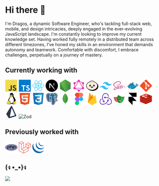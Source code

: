 # Hi there 👋

I'm Dragoș, a dynamic Software Engineer, who's tackling full-stack web, mobile, and design intricacies, deeply engaged in the ever-evolving JavaScript landscape. I'm constantly looking to improve my current knowledge set. Having worked fully remotely in a distributed team across different timezones, I've honed my skills in an environment that demands autonomy and teamwork. Comfortable with discomfort, I embrace challenges, perpetually on a journey of mastery.

## Currently working with
<div>
<img src="https://raw.githubusercontent.com/devicons/devicon/master/icons/javascript/javascript-original.svg" alt="JavaScript" title="JavaScript" width="40" height="40"/>
<img src="https://raw.githubusercontent.com/devicons/devicon/master/icons/typescript/typescript-original.svg" alt="TypeScript" title="TypeScript" width="40" height="40"/>
<img src="https://raw.githubusercontent.com/devicons/devicon/master/icons/react/react-original.svg" alt="React" title="React" width="40" height="40"/>
<img src="https://raw.githubusercontent.com/devicons/devicon/master/icons/nextjs/nextjs-original.svg" alt="Next.js" title="Next.js" width="40" height="40"/>
<img src="https://raw.githubusercontent.com/devicons/devicon/master/icons/nodejs/nodejs-original.svg" alt="Node.js" title="Node.js" width="40" height="40"/>
<img src="https://raw.githubusercontent.com/devicons/devicon/master/icons/graphql/graphql-plain.svg" alt="GraphQL" title="GraphQL" width="40" height="40"/>
<img src="https://raw.githubusercontent.com/devicons/devicon/master/icons/bun/bun-original.svg" alt="Bun" title="Bun" width="40" height="40"/>
<img src="https://raw.githubusercontent.com/devicons/devicon/master/icons/tailwindcss/tailwindcss-original.svg" alt="Tailwind CSS" title="Tailwind CSS" width="40" height="40"/>
<img src="https://raw.githubusercontent.com/devicons/devicon/master/icons/sass/sass-original.svg" alt="Tailwind CSS" title="Tailwind CSS" width="40" height="40"/>
<img src="https://raw.githubusercontent.com/devicons/devicon/master/icons/docker/docker-original.svg" alt="Docker" title="Docker" width="40" height="40"/>
<img src="https://raw.githubusercontent.com/devicons/devicon/master/icons/git/git-original.svg" alt="Git" title="Git" width="40" height="40"/>
<img src="https://raw.githubusercontent.com/devicons/devicon/master/icons/linux/linux-original.svg" alt="Linux" title="Linux" width="40" height="40"/>
<img src="https://raw.githubusercontent.com/devicons/devicon/master/icons/html5/html5-original.svg" alt="HTML5" title="HTML5" width="40" height="40"/>
<img src="https://raw.githubusercontent.com/devicons/devicon/master/icons/css3/css3-original.svg" alt="CSS3" title="CSS3" width="40" height="40"/>
<img src="https://raw.githubusercontent.com/devicons/devicon/master/icons/postgresql/postgresql-original.svg" alt="PostgreSQL" title="PostgreSQL" width="40" height="40"/>
<img src="https://raw.githubusercontent.com/devicons/devicon/master/icons/mongodb/mongodb-original.svg" alt="MongoDB" title="MongoDB" width="40" height="40"/>
<img src="https://raw.githubusercontent.com/devicons/devicon/master/icons/figma/figma-original.svg" alt="Figma" title="Figma" width="40" height="40"/>
<img src="https://raw.githubusercontent.com/devicons/devicon/master/icons/firebase/firebase-original.svg" alt="Firebase" title="Firebase" width="40" height="40"/>
<img src="https://raw.githubusercontent.com/devicons/devicon/master/icons/redux/redux-original.svg" alt="Redux" title="Redux" width="40" height="40"/>
<img src="https://raw.githubusercontent.com/devicons/devicon/master/icons/playwright/playwright-original.svg" alt="Playwright" title="Playwright" width="40" height="40"/>
<img src="https://raw.githubusercontent.com/devicons/devicon/master/icons/framermotion/framermotion-original.svg" alt="Framer Motion" title="Framer Motion" width="40" height="40"/>
<img src="https://raw.githubusercontent.com/devicons/devicon/master/icons/redis/redis-original.svg" alt="Redis" title="Redis" width="40" height="40"/>
<img src="https://raw.githubusercontent.com/devicons/devicon/master/icons/prisma/prisma-original.svg" alt="Prisma" title="Prisma" width="40" height="40"/>
<img src="https://zod.dev/logo.svg" alt="Zod" title="Zod" width="40" height="40"/>
</div>

## Previously worked with

<div>
<img src="https://raw.githubusercontent.com/devicons/devicon/master/icons/php/php-original.svg" alt="PHP" title="PHP" width="40" height="40"/>
<img src="https://raw.githubusercontent.com/devicons/devicon/master/icons/laravel/laravel-original.svg" alt="Laravel" title="Laravel" width="40" height="40"/>
<img src="https://raw.githubusercontent.com/devicons/devicon/master/icons/jquery/jquery-original.svg" alt="jQuery" title="jQuery" width="40" height="40"/>
</div>

## (ง •_•)ง

![](https://komarev.com/ghpvc/?username=dragos-cojocaru&style=for-the-badge&color=green&abbreviated=true)
